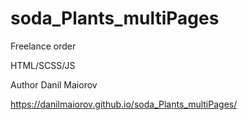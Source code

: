 # soda_Plants_multiPages
Freelance order

HTML/SCSS/JS

Author Danil Maiorov

https://danilmaiorov.github.io/soda_Plants_multiPages/
